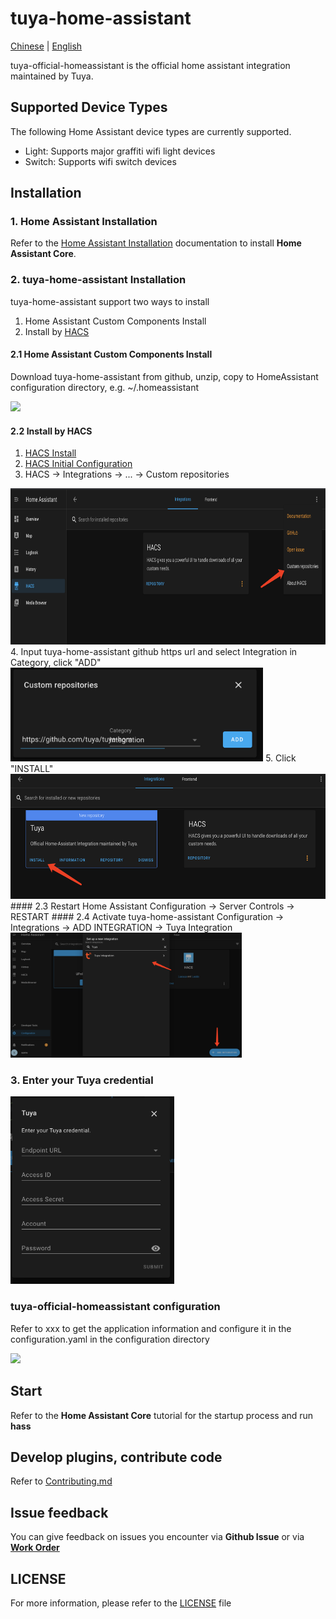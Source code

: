# tuya-home-assistant
[Chinese](README_zh.md) | [English](README.md)

tuya-official-homeassistant is the official home assistant integration maintained by Tuya.

## Supported Device Types
The following Home Assistant device types are currently supported.
- Light: Supports major graffiti wifi light devices
- Switch: Supports wifi switch devices

## Installation
### 1. Home Assistant Installation
Refer to the [Home Assistant Installation](https://www.home-assistant.io/installation/) documentation to install **Home Assistant Core**.
### 2. tuya-home-assistant Installation
tuya-home-assistant support two ways to install
1. Home Assistant Custom Components Install
2. Install by [HACS](https://hacs.xyz/)
#### 2.1 Home Assistant Custom Components Install
Download tuya-home-assistant from github, unzip, copy to HomeAssistant configuration directory, e.g. ~/.homeassistant

<img src="https://images.tuyacn.com/smart/hass/hass_integrations_1.png" height="300" />

#### 2.2 Install by HACS
1. [HACS Install](https://hacs.xyz/docs/installation/installation/)
2. [HACS Initial Configuration](https://hacs.xyz/docs/configuration/basic)
3. HACS -> Integrations -> ... -> Custom repositories 
<img src="./imgs/hacs_install_custom.png" height="250" />
4. Input tuya-home-assistant github https url and select Integration in Category, click "ADD"
<img src="./imgs/hacs_custom_repositories.png" height="150" />
5. Click "INSTALL"
<img src="./imgs/hacs_tuya_install.png" height="200"/>
#### 2.3 Restart Home Assistant
Configuration -> Server Controls -> RESTART
#### 2.4 Activate tuya-home-assistant
Configuration -> Integrations -> ADD INTEGRATION -> Tuya Integration
<img src="./imgs/hacs_tuya_set_up.png" height="200"/>

### 3. Enter your Tuya credential
<img src="./imgs/hacs_tuya_credential.png" height="300"/>


### tuya-official-homeassistant configuration
Refer to xxx to get the application information and configure it in the configuration.yaml in the configuration directory

<img src="https://images.tuyacn.com/smart/hass/hass_integrations_2.png" width="300" />

## Start
Refer to the **Home Assistant Core** tutorial for the startup process and run
**hass**

## Develop plugins, contribute code
Refer to [Contributing.md](./Contributing.md)

## Issue feedback
You can give feedback on issues you encounter via **Github Issue** or via [**Work Order**](https://service.console.tuya.com)

## LICENSE
For more information, please refer to the [LICENSE](LICENSE) file
